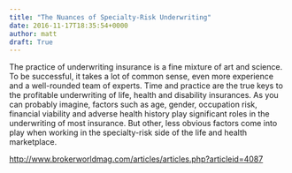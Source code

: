 ```yaml
---
title: "The Nuances of Specialty-Risk Underwriting"
date: 2016-11-17T18:35:54+0000
author: matt
draft: True
---
```

The practice of underwriting insurance is a fine mixture of art and science. To be successful, it takes a lot of common sense, even more experience and a well-rounded team of experts. Time and practice are the true keys to the profitable underwriting of life, health and disability insurances. As you can probably imagine, factors such as age, gender, occupation risk, financial viability and adverse health history play significant roles in the underwriting of most insurance. But other, less obvious factors come into play when working in the specialty-risk side of the life and health marketplace.

http://www.brokerworldmag.com/articles/articles.php?articleid=4087
